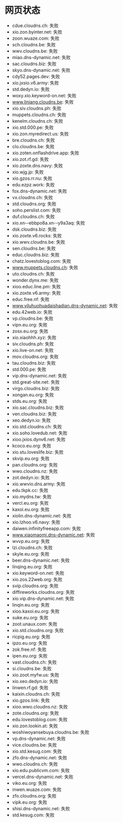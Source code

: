 # 网页状态
- cdue.cloudns.ch: 失败
- xio.zon.byinter.net: 失败
- zoon.wuaze.com: 失败
- sch.cloudns.be: 失败
- wwv.cloudns.be: 失败
- miao.dns-dynamic.net: 失败
- sac.cloudns.biz: 失败
- skyo.dns-dynamic.net: 失败
- cdy52.pages.dev: 失败
- xio.jxsio.v6.army: 失败
- std.dedyn.io: 失败
- woxy.xio.keyword-on.net: 失败
- www.liniang.cloudns.be: 失败
- xio.siv.cloudns.ph: 失败
- muppets.cloudns.ch: 失败
- kenelm.cloudns.ch: 失败
- xio.std.000.pe: 失败
- xio.zon.myredirect.us: 失败
- bre.cloudns.ch: 失败
- clo.cloudns.be: 失败
- xio.zoten.onflashdrive.app: 失败
- xio.zot.rf.gd: 失败
- xio.zoxte.dns.navy: 失败
- xio.wjg.jp: 失败
- xio.gzos.rr.nu: 失败
- edu.ezpz.work: 失败
- fox.dns-dynamic.net: 失败
- vx.cloudns.ch: 失败
- std.cloudns.org: 失败
- soho.perslist.com: 失败
- duf.cloudns.ch: 失败
- xio.xn--ebbpo8a.xn--y9a3aq: 失败
- dsk.cloudns.biz: 失败
- xio.zoxte.v6.rocks: 失败
- xio.wwv.cloudns.be: 失败
- sen.cloudns.be: 失败
- educ.cloudns.biz: 失败
- chatz.lovestoblog.com: 失败
- www.muppets.cloudns.ch: 失败
- uto.cloudns.ch: 失败
- wonder.dynx.me: 失败
- xioo.educ.line.pm: 失败
- xio.zoxte.v6.army: 失败
- educ.free.nf: 失败
- www.yiluhuohuadaishadian.dns-dynamic.net: 失败
- edu.42web.io: 失败
- vp.cloudns.be: 失败
- vipn.eu.org: 失败
- zosx.eu.org: 失败
- xio.xiaohhh.xyz: 失败
- siv.cloudns.ph: 失败
- xio.live-on.net: 失败
- mov.cloudns.org: 失败
- tau.cloudns.biz: 失败
- std.000.pe: 失败
- vip.dns-dynamic.net: 失败
- std.great-site.net: 失败
- virgo.cloudns.biz: 失败
- xongan.eu.org: 失败
- stds.eu.org: 失败
- xio.sac.cloudns.biz: 失败
- ven.cloudns.biz: 失败
- xeo.dedyn.io: 失败
- xio.std.cloudns.ch: 失败
- xio.soho.lovedub.net: 失败
- xioo.jxios.dynv6.net: 失败
- kcoco.eu.org: 失败
- xio.stu.loveslife.biz: 失败
- skvip.eu.org: 失败
- pan.cloudns.org: 失败
- wwo.cloudns.nz: 失败
- zot.dedyn.io: 失败
- xio.wwvio.dns.army: 失败
- edu.tkpk.cc: 失败
- xio.mydns.tw: 失败
- vercl.eu.org: 失败
- kaxoi.eu.org: 失败
- xiolin.dns-dynamic.net: 失败
- xio.lzhoo.v6.navy: 失败
- daiwen.infinityfreeapp.com: 失败
- www.xiaomaomi.dns-dynamic.net: 失败
- wvvp.eu.org: 失败
- lzi.cloudns.ch: 失败
- skyle.eu.org: 失败
- beer.dns-dynamic.net: 失败
- linqing.eu.org: 失败
- xio.keyword-on.net: 失败
- xio.zos.22web.org: 失败
- svip.cloudns.org: 失败
- diffireworks.cloudns.org: 失败
- xio.vip.dns-dynamic.net: 失败
- linqin.eu.org: 失败
- xioo.kaxoi.eu.org: 失败
- suke.eu.org: 失败
- zoot.unaux.com: 失败
- xio.std.cloudns.org: 失败
- ricpig.eu.org: 失败
- ipzo.eu.org: 失败
- zok.free.nf: 失败
- ipen.eu.org: 失败
- vast.cloudns.ch: 失败
- si.cloudns.be: 失败
- xio.zoot.myfw.us: 失败
- xio.xeo.dedyn.io: 失败
- linwen.rf.gd: 失败
- kaixin.cloudns.ch: 失败
- xio.gzos.link: 失败
- xioo.wwo.cloudns.nz: 失败
- zote.cloudns.org: 失败
- edu.lovestoblog.com: 失败
- xio.zon.lookin.at: 失败
- woshiwoyansebuya.cloudns.be: 失败
- vp.dns-dynamic.net: 失败
- vice.cloudns.be: 失败
- xio.std.kesug.com: 失败
- zfo.dns-dynamic.net: 失败
- wwo.cloudns.ch: 失败
- xio.edu.publicvm.com: 失败
- vercel.dns-dynamic.net: 失败
- viko.eu.org: 失败
- inwen.wuaze.com: 失败
- zfo.cloudns.org: 失败
- vipk.eu.org: 失败
- shisi.dns-dynamic.net: 失败
- std.kesug.com: 失败
